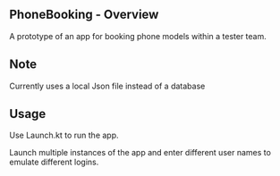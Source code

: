 <h2>PhoneBooking - Overview</h2>
A prototype of an app for booking phone models within a tester team. 

<h2>Note</h2>
Currently uses a local Json file instead of a database

<h2>Usage</h2>
Use Launch.kt to run the app. 

Launch multiple instances of the app and enter different user names to emulate different logins. 

